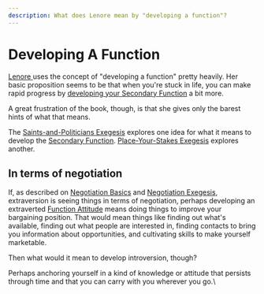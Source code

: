 ```yaml
---
description: What does Lenore mean by "developing a function"?
---
```


# Developing A Function

[Lenore ](../../../people-and-systems/lenore-thomson/)uses the concept of "developing a function" pretty heavily. Her basic proposition seems to be that when you're stuck in life, you can make rapid progress by [developing your Secondary Function](../../function-attitude/cognitive-stack/secondary-function/developing-the-secondary.md) a bit more.

A great frustration of the book, though, is that she gives only the barest hints of what that means.

The [Saints-and-Politicians Exegesis](../../../exegeses-and-hypotheses/introversion-extraversion/saints-and-politicians.md) explores one idea for what it means to develop the [Secondary Function](../../function-attitude/cognitive-stack/secondary-function/). [Place-Your-Stakes Exegesis](../../../exegeses-and-hypotheses/introversion-extraversion/place-your-stakes.md) explores another.

## In terms of negotiation

If, as described on [Negotiation Basics](https://web.archive.org/web/20060620054644/http://greenlightwiki.com/lenore-exegesis/Negotiation_Basics) and [Negotiation Exegesis](https://web.archive.org/web/20060620054644/http://greenlightwiki.com/lenore-exegesis/Negotiation_Exegesis), extraversion is seeing things in terms of negotiation, perhaps developing an extraverted [Function Attitude](https://web.archive.org/web/20060620054644/http://greenlightwiki.com/lenore-exegesis/Function_Attitude) means doing things to improve your bargaining position. That would mean things like finding out what's available, finding out what people are interested in, finding contacts to bring you information about opportunities, and cultivating skills to make yourself marketable.

Then what would it mean to develop introversion, though?

Perhaps anchoring yourself in a kind of knowledge or attitude that persists through time and that you can carry with you wherever you go.\
